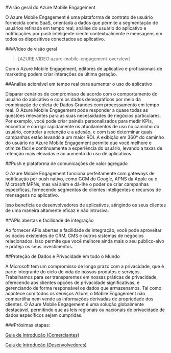 <properties 
	pageTitle="Visão geral do Mobile Engagement" 
	description="Visão geral do Azure Mobile Engagement"
	services="mobile-engagement" 
	documentationCenter="mobile" 
	authors="piyushjo" 
	manager="dwrede" 
	editor="" />

<tags 
	ms.service="mobile-engagement" 
	ms.workload="mobile" 
	ms.tgt_pltfrm="mobile-multiple" 
	ms.devlang="na" 
	ms.topic="article" 
	ms.date="05/04/2015" 
	ms.author="piyushjo" />

#Visão geral do Azure Mobile Engagement

O Azure Mobile Engagement é uma plataforma de contrato de usuário fornecida como SaaS, orientada a dados que permite a segmentação de usuários refinada em tempo real, análise do usuário do aplicativo e notificações por push inteligente ciente contextualmente e mensagens em todos os dispositivos conectados ao aplicativo.

###Vídeo de visão geral
> [AZURE.VIDEO azure-mobile-engagement-overview]

Com o Azure Mobile Engagement, editores de aplicativo e profissionais de marketing podem criar interações de última geração.

##Análise acionável em tempo real para aumentar o uso do aplicativo

Disparar cenários de compromisso de acordo com o comportamento do usuário do aplicativo e com os dados demográficos por meio da combinação de coleta de Dados Grandes com processamento em tempo real. O Azure Mobile Engagement pode responder a quase todas as questões relevantes para as suas necessidades de negócios particulares. Por exemplo, você pode criar painéis personalizados para medir KPIs, encontrar e corrigir rapidamente os afunilamentos de uso no caminho do usuário, controlar a retenção e a adesão, e com isso determinar quais campanhas estão levando a um maior ROI. A exibição em 360° do caminho do usuário no Azure Mobile Engagement permite que você melhore e otimize fácil e continuamente a experiência do usuário, levando a taxas de retenção mais elevadas e ao aumento do uso de aplicativos.

##Push e plataforma de comunicações de valor agregado

O Azure Mobile Engagement funciona perfeitamente com gateways de notificação por push nativo, como GCM do Google, APNS da Apple ou o Microsoft MPNs, mas vai além e dá-lhe o poder de criar campanhas específicas, fornecendo segmentos de clientes inteligentes e recursos de mensagens no aplicativo.

Isso beneficia os desenvolvedores de aplicativos, atingindo os seus clientes de uma maneira altamente eficaz e não intrusiva.

##APIs abertas e facilidade de integração

Ao fornecer APIs abertas e facilidade de integração, você pode aproveitar os dados existentes de CRM, CMS e outros sistemas de negócios relacionados. Isso permite que você melhore ainda mais o seu público-alvo e proteja os seus investimentos.

##Proteção de Dados e Privacidade em todo o Mundo

A Microsoft tem um compromisso de longo prazo com a privacidade, que é parte integrante do ciclo de vida de nossos produtos e serviços. Trabalhamos para ser transparentes em nossas práticas de privacidade, oferecendo aos clientes opções de privacidade significativas, e gerenciando de forma responsável os dados que armazenamos. Tal como acontece com todos os serviços Azure, o Mobile Engagement não compartilha nem vende as informações derivadas de propriedade dos clientes. O Azure Mobile Engagement é uma solução globalmente destacável, permitindo que as leis regionais ou nacionais de privacidade de dados específicos sejam cumpridas.

###Próximas etapas:

[Guia de Introdução (Comerciantes)](mobile-engagement-define-your-mobile-engagement-strategy.md)

[Guia de Introdução (Desenvolvedores)](/documentation/services/mobile-engagement/)
 

<!---HONumber=July15_HO2-->